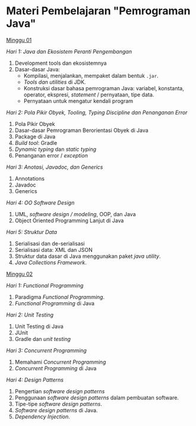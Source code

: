 # Materi Pembelajaran "Pemrograman Java"

[Minggu 01](isi/01.md)

*Hari 1: Java dan Ekosistem Peranti Pengembangan*

1. Development tools dan ekosistemnya
2. Dasar-dasar Java: 
    * Kompilasi, menjalankan, mempaket dalam bentuk `.jar`.
    * *Tools dan utilities* di JDK.
    * Konstruksi dasar bahasa pemrograman Java: variabel, konstanta, operator, ekspresi, *statement* / pernyataan, tipe data.
    * Pernyataan untuk mengatur kendali program

*Hari 2: Pola Pikir Obyek, Tooling, Typing Discipline dan Penanganan Error*

1. Pola Pikir Obyek
2. Dasar-dasar Pemrograman Berorientasi Obyek di Java
3. Package di Java
4. *Build tool*: Gradle
5. *Dynamic typing* dan *static typing*
6. Penanganan error / *exception*

*Hari 3: Anotasi, Javadoc, dan Generics*

1. Annotations
2. Javadoc
3. Generics

*Hari 4: OO Software Design*

1. UML, *software design / modeling*, OOP, dan Java
2. Object Oriented Programming Lanjut di Java

*Hari 5: Struktur Data*

1. Serialisasi dan de-serialisasi
2. Serialisasi data: XML dan JSON
3. Struktur data dasar di Java menggunakan paket *java utility*.
4. *Java Collections Framework*.

[Minggu 02](isi/02.md)

*Hari 1: Functional Programming*

1. Paradigma *Functional Programming*.
2. *Functional Programming* di Java

*Hari 2: Unit Testing*

1. Unit Testing di Java
2. JUnit
3. Gradle dan *unit testing*

*Hari 3: Concurrent Programming*

1. Memahami *Concurrent Programming*
2. *Concurrent Programming* di Java

*Hari 4: Design Patterns*

1. Pengertian *software design patterns*
2. Penggunaan *software design patterns* dalam pembuatan software.
3. Tipe-tipe *software design patterns*.
4. *Software design patterns* di Java.
5. *Dependency Injection*.


